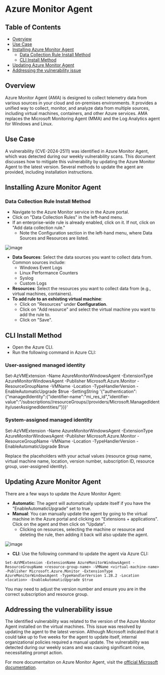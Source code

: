 # Azure Monitor Agent 

## Table of Contents
- [Overview](#overview)
- [Use Case](#use-case)
- [Installing Azure Monitor Agent](#installing-azure-monitor-agent)
    - [Data Collection Rule Install Method](#data-collection-rule-install-method)
    - [CLI Install Method](#cli-install-method)
- [Updating Azure Monitor Agent](#updating-azure-monitor-agent)
- [Addressing the vulnerability issue](#addressing-the-vulnerability-issue)

## Overview
Azure Monitor Agent (AMA) is designed to collect telemetry data from various sources in your cloud and on-premises environments. It provides a unified way to collect, monitor, and analyze data from multiple sources, including virtual machines, containers, and other Azure services. AMA replaces the Microsoft Monitoring Agent (MMA) and the Log Analytics agent for Windows and Linux.

## Use Case

A vulnerability (CVE-2024-2511) was identified in Azure Monitor Agent, which was detected during our weekly vulnerability scans. This document discusses how to mitigate this vulnerability by updating the Azure Monitor Agent to the latest version. Several methods to update the agent are provided, including installation instructions.

## Installing Azure Monitor Agent
### Data Collection Rule Install Method
+ Navigate to the Azure Monitor service in the Azure portal.
+ Click on "Data Collection Rules" in the left-hand menu.
+ If an enterprise-wide rule is already enabled, click on it. If not, click on "Add data collection rule."
    + Note the Configuration section in the left-hand menu, where Data Sources and Resources are listed.

![image](https://github.com/user-attachments/assets/7c9d8e81-d72d-4356-b7c3-eca0e991b917)


  
   + **Data Sources**: Select the data sources you want to collect data from. Common sources include:
        + Windows Event Logs
        + Linux Performance Counters
        + Syslog
        + Custom Logs
   + **Resources**: Select the resources you want to collect data from (e.g., virtual machines, containers).
+ **To add rule to an exhisting virtual machine**:
    + Click on "Resources" under **Configuration**.
    + Click on "Add resource" and select the virtual machine you want to add the rule to.
    + Click on "Save".

## CLI Install Method
+ Open the Azure CLI.
+ Run the following command in Azure CLI:
### User-assigned managed identity
Set-AzVMExtension -Name AzureMonitorWindowsAgent -ExtensionType AzureMonitorWindowsAgent -Publisher Microsoft.Azure.Monitor -ResourceGroupName <resource-group-name> -VMName <virtual-machine-name> -Location <location> -TypeHandlerVersion <version-number> -EnableAutomaticUpgrade $true -SettingString '{"authentication":{"managedIdentity":{"identifier-name":"mi_res_id","identifier-value":"/subscriptions/<my-subscription-id>/resourceGroups/<my-resource-group>/providers/Microsoft.ManagedIdentity/userAssignedIdentities/<my-user-assigned-identity>"}}}'

### System-assigned managed identity
Set-AzVMExtension -Name AzureMonitorWindowsAgent -ExtensionType AzureMonitorWindowsAgent -Publisher Microsoft.Azure.Monitor -ResourceGroupName <resource-group-name> -VMName <virtual-machine-name> -Location <location> -TypeHandlerVersion <version-number> -EnableAutomaticUpgrade $true

Replace the placeholders with your actual values (resource group name, virtual machine name, location, version number, subscription ID, resource group, user-assigned identity).

## Updating Azure Monitor Agent
There are a few ways to update the Azure Monitor Agent:
+ **Automatic**: The agent will automatically update itself if you have the "EnableAutomaticUpgrade" set to true.
+ **Manual**: You can manually update the agent by going to the virtual machine in the Azure portal and clicking on "Extensions + applications". Click on the agent and then click on "Update".
    + Clicking on resources, selecting the machine or resource and deleting the rule, then adding it back will also update the agent. 

![image](https://github.com/user-attachments/assets/0f3d8239-39f9-4c04-a0cd-a7158906f2f2)


+ **CLI**: Use the following command to update the agent via Azure CLI:
```
Set-AzVMExtension -ExtensionName AzureMonitorWindowsAgent -ResourceGroupName <resource-group-name> -VMName <virtual-machine-name> -Publisher Microsoft.Azure.Monitor -ExtensionType AzureMonitorWindowsAgent -TypeHandlerVersion 1.28.2 -Location <location> -EnableAutomaticUpgrade $true
```
You may need to adjust the version number and ensure you are in the correct subscription and resource group.

## Addressing the vulnerability issue
The identified vulnerability was related to the version of the Azure Monitor Agent installed on the virtual machines. This issue was resolved by updating the agent to the latest version. Although Microsoft indicated that it could take up to five weeks for the agent to update itself, internal organizational policies required a manual update. The vulnerability was detected during our weekly scans and was causing significant noise, necessitating prompt action.

For more documentaiton on Azure Monitor Agent, visit the [official Microsoft documentation](https://learn.microsoft.com/en-us/azure/azure-monitor/agents/azure-monitor-agent-manage?tabs=azure-powershell).
